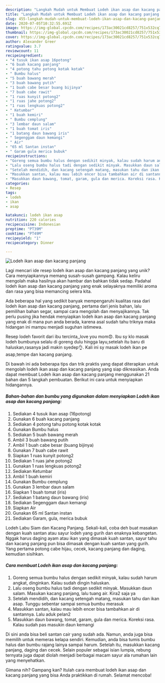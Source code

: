 ```yaml
---
description: "Langkah Mudah untuk Membuat Lodeh ikan asap dan kacang panjang Anti Gagal"
title: "Langkah Mudah untuk Membuat Lodeh ikan asap dan kacang panjang Anti Gagal"
slug: 455-langkah-mudah-untuk-membuat-lodeh-ikan-asap-dan-kacang-panjang-anti-gagal
date: 2020-07-05T10:32:55.691Z
image: https://img-global.cpcdn.com/recipes/173ac30021cd8257/751x532cq70/lodeh-ikan-asap-dan-kacang-panjang-foto-resep-utama.jpg
thumbnail: https://img-global.cpcdn.com/recipes/173ac30021cd8257/751x532cq70/lodeh-ikan-asap-dan-kacang-panjang-foto-resep-utama.jpg
cover: https://img-global.cpcdn.com/recipes/173ac30021cd8257/751x532cq70/lodeh-ikan-asap-dan-kacang-panjang-foto-resep-utama.jpg
author: Alexander Greer
ratingvalue: 3.7
reviewcount: 11
recipeingredient:
- "4 tusuk ikan asap 16potong"
- "6 buah kacang panjang"
- "4 potong tahu potong kotak kotak"
- " Bumbu halus"
- "5 buah bawang merah"
- "3 buah bawang putih"
- "1 buah cabe besar buang bijinya"
- "7 buah cabe rawit"
- "1 ruas kunyit potong2"
- "1 ruas jahe potong2"
- "1 ruas lengkuas potong2"
- " Ketumbar"
- "1 buah kemiri"
- " Bumbu cemplung"
- "3 lembar daun salam"
- "1 buah tomat iris"
- "1 batang daun bawang iris"
- " Segenggam daun kemangi"
- " Air"
- "65 ml Santan instan"
- " Garam gula merica bubuk"
recipeinstructions:
- "Goreng semua bumbu halus dengan sedikit minyak, kalau sudah harum angkat, dinginkan. Kalau sudah dingin haluskan."
- "Lalu oseng bumbu halus tadi dengan sedikit minyak. Masukkan daun salam. Masukan kacang panjang, lalu tuang air. Kira2 saja ya"
- "Setelah mendidih, dan kacang setengah matang, masukan tahu dan ikan asap. Tunggu sebentar sampai semua bumbu merasuk"
- "Masukkan santan, kalau mau lebih encer bisa tambahkan air di santannya. Lalu aduk pelan2"
- "Masukkan daun bawang, tomat, garam, gula dan merica. Koreksi rasa. Kalau sudah pas masukin daun kemangi"
categories:
- Resep
tags:
- lodeh
- ikan
- asap

katakunci: lodeh ikan asap 
nutrition: 220 calories
recipecuisine: Indonesian
preptime: "PT39M"
cooktime: "PT49M"
recipeyield: "1"
recipecategory: Dinner

---
```



![Lodeh ikan asap dan kacang panjang](https://img-global.cpcdn.com/recipes/173ac30021cd8257/751x532cq70/lodeh-ikan-asap-dan-kacang-panjang-foto-resep-utama.jpg)

Lagi mencari ide resep lodeh ikan asap dan kacang panjang yang unik? Cara menyiapkannya memang susah-susah gampang. Kalau keliru mengolah maka hasilnya akan hambar dan bahkan tidak sedap. Padahal lodeh ikan asap dan kacang panjang yang enak selayaknya memiliki aroma dan rasa yang bisa memancing selera kita.

Ada beberapa hal yang sedikit banyak mempengaruhi kualitas rasa dari lodeh ikan asap dan kacang panjang, pertama dari jenis bahan, lalu pemilihan bahan segar, sampai cara mengolah dan menyajikannya. Tak perlu pusing jika hendak menyiapkan lodeh ikan asap dan kacang panjang yang enak di mana pun anda berada, karena asal sudah tahu triknya maka hidangan ini mampu menjadi suguhan istimewa.

Resep lodeh favorit dari ibu tercinta,,love you mom😍. Ibu sy klo masak lodeh bumbunya selalu di goreng dulu hingga layu,setelah itu baru di haluskan,rasanya jadi makin syedep👌. Kali ini sy masak lodeh ikan pe asap,tempe dan kacang panjang.


Di bawah ini ada beberapa tips dan trik praktis yang dapat diterapkan untuk mengolah lodeh ikan asap dan kacang panjang yang siap dikreasikan. Anda dapat membuat Lodeh ikan asap dan kacang panjang menggunakan 21 bahan dan 5 langkah pembuatan. Berikut ini cara untuk menyiapkan hidangannya.

<!--inarticleads1-->

##### Bahan-bahan dan bumbu yang digunakan dalam menyiapkan Lodeh ikan asap dan kacang panjang:

1. Sediakan 4 tusuk ikan asap (16potong)
1. Gunakan 6 buah kacang panjang
1. Sediakan 4 potong tahu potong kotak kotak
1. Gunakan  Bumbu halus
1. Sediakan 5 buah bawang merah
1. Ambil 3 buah bawang putih
1. Ambil 1 buah cabe besar (buang bijinya)
1. Gunakan 7 buah cabe rawit
1. Siapkan 1 ruas kunyit potong2
1. Sediakan 1 ruas jahe potong2
1. Gunakan 1 ruas lengkuas potong2
1. Sediakan  Ketumbar
1. Ambil 1 buah kemiri
1. Gunakan  Bumbu cemplung
1. Gunakan 3 lembar daun salam
1. Siapkan 1 buah tomat (iris)
1. Sediakan 1 batang daun bawang (iris)
1. Sediakan  Segenggam daun kemangi
1. Siapkan  Air
1. Gunakan 65 ml Santan instan
1. Sediakan  Garam, gula, merica bubuk


Lodeh Labu Siam dan Kacang Panjang. Sekali-kali, coba deh buat masakan dengan kuah santan atau sayur lodeh yang gurih dan enaknya kebangetan. Nggak harus daging ayam atau ikan yang dimasak kuah santan, sayur tahu dan kacang panjang pun bisa dimasak dengan kuah santan yang gurih. Yang pertama potong cabe hijau, cecek, kacang panjang dan daging, kemudian sisihkan. 

<!--inarticleads2-->

##### Cara membuat Lodeh ikan asap dan kacang panjang:

1. Goreng semua bumbu halus dengan sedikit minyak, kalau sudah harum angkat, dinginkan. Kalau sudah dingin haluskan.
1. Lalu oseng bumbu halus tadi dengan sedikit minyak. Masukkan daun salam. Masukan kacang panjang, lalu tuang air. Kira2 saja ya
1. Setelah mendidih, dan kacang setengah matang, masukan tahu dan ikan asap. Tunggu sebentar sampai semua bumbu merasuk
1. Masukkan santan, kalau mau lebih encer bisa tambahkan air di santannya. Lalu aduk pelan2
1. Masukkan daun bawang, tomat, garam, gula dan merica. Koreksi rasa. Kalau sudah pas masukin daun kemangi


Di sini anda bisa beli santan cair yang sudah ada. Namun, anda juga bisa memilih untuk memeras kelapa sendiri. Kemudian, anda bisa tumis bumbu halus dan bumbu rajang lainya sampai harum. Setelah itu, masukkan kacang panjang, daging dan cecek. Selain populer sebagai isian lumpia, rebung ternyata juga dapat diolah menjadi berbagai macam sayur ala rumahan lain yang menyehatkan. 

Gimana nih? Gampang kan? Itulah cara membuat lodeh ikan asap dan kacang panjang yang bisa Anda praktikkan di rumah. Selamat mencoba!

